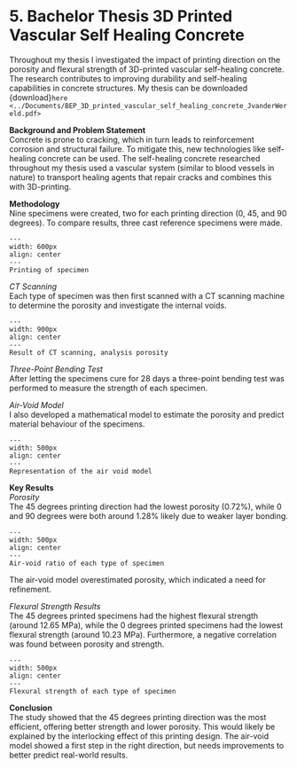 # 5. Bachelor Thesis 3D Printed Vascular Self Healing Concrete
Throughout my thesis I investigated the impact of printing direction on the porosity and flexural strength of 3D-printed vascular self-healing concrete. The research contributes to improving durability and self-healing capabilities in concrete structures. My thesis can be downloaded {download}`here <../Documents/BEP_3D_printed_vascular_self_healing_concrete_JvanderWereld.pdf>`

**Background and Problem Statement**\
Concrete is prone to cracking, which in turn leads to reinforcement corrosion and structural failure. To mitigate this, new technologies like self-healing concrete can be used. The self-healing concrete researched throughout my thesis used a vascular system (similar to blood vessels in nature) to transport healing agents that repair cracks and combines this with 3D-printing.

**Methodology**\
Nine specimens were created, two for each printing direction (0, 45, and 90 degrees). To compare results, three cast reference specimens were made.

```{figure} ../figures/BSc/BEP_3D_Printing.png
---
width: 600px
align: center
---
Printing of specimen
```

*CT Scanning*\
Each type of specimen was then first scanned with a CT scanning machine to determine the porosity and investigate the internal voids.

```{figure} ../figures/BSc/BEP_CT_Scan.png
---
width: 900px
align: center
---
Result of CT scanning, analysis porosity
```

*Three-Point Bending Test*\
After letting the specimens cure for 28 days a three-point bending test was performed to measure the strength of each specimen.

*Air-Void Model*\
I also developed a mathematical model to estimate the porosity and predict material behaviour of the specimens.


```{figure} ../figures/BSc/BEP_AV_Model.png
---
width: 500px
align: center
---
Representation of the air void model
```

**Key Results**\
*Porosity*\
The 45 degrees printing direction had the lowest porosity (0.72%), while 0 and 90 degrees were both around 1.28% likely due to weaker layer bonding.

```{figure} ../figures/BSc/BEP_AV_Results.png
---
width: 500px
align: center
---
Air-void ratio of each type of specimen
```

The air-void model overestimated porosity, which indicated a need for refinement.

*Flexural Strength Results*\
The 45 degrees printed specimens had the highest flexural strength (around 12.65 MPa), while the 0 degrees printed specimens had the lowest flexural strength (around 10.23 MPa). Furthermore, a negative correlation was found between porosity and strength.

```{figure} ../figures/BSc/BEP_FS_Results.png
---
width: 500px
align: center
---
Flexural strength of each type of specimen
```

**Conclusion**\
The study showed that the 45 degrees printing direction was the most efficient, offering better strength and lower porosity. This would likely be explained by the interlocking effect of this printing design. The air-void model showed a first step in the right direction, but needs improvements to better predict real-world results. 
